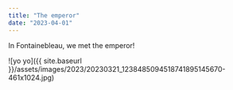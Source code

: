 ```yaml
---
title: "The emperor"
date: "2023-04-01"
---
```


In Fontainebleau, we met the emperor!

![yo yo]({{ site.baseurl }}/assets/images/2023/20230321_1238485094518741895145670-461x1024.jpg)
